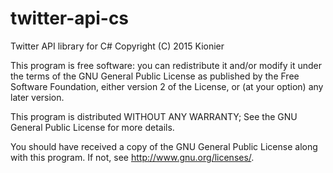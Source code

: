 # twitter-api-cs
Twitter API library for C# 
Copyright (C) 2015 Kionier

This program is free software: you can redistribute it and/or modify
it under the terms of the GNU General Public License as published by
the Free Software Foundation, either version 2 of the License, or
(at your option) any later version.

This program is distributed WITHOUT ANY WARRANTY; See the GNU General Public License for more details.

You should have received a copy of the GNU General Public License along with this program.  If not, see <http://www.gnu.org/licenses/>.

